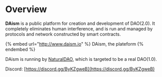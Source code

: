 # Overview

**DAism** is a public platform for creation and development of DAO(2.0).  It completely eliminates human interference, and is run and managed by protocols and network constructed by smart contracts.&#x20;

{% embed url="http://www.daism.io" %}
DAism, the plateform
{% endembed %}

DAism is running by [NaturalDAO](https://app.gitbook.com/www.naturaldao.io), which is targeted to be a real DAO(1.0).

Discord: [https://discord.gg/ByKZgweB](https://discord.gg/ByKZgweB)
